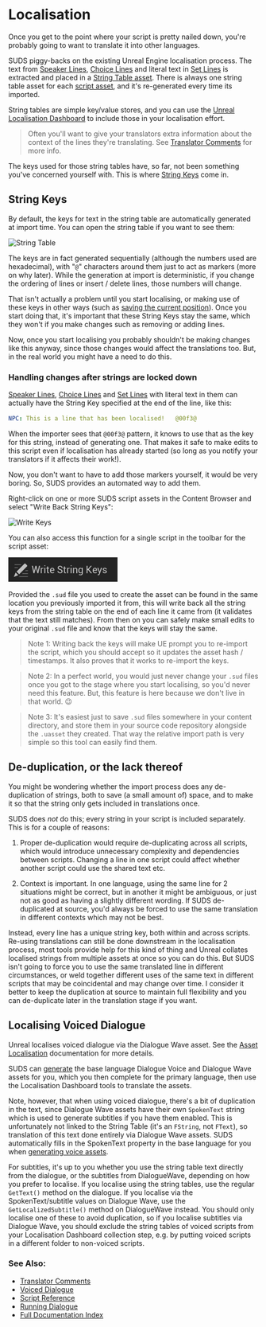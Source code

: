 # Localisation

Once you get to the point where your script is pretty nailed down, you're probably
going to want to translate it into other languages.

SUDS piggy-backs on the existing Unreal Engine localisation process. The text from
[Speaker Lines](SpeakerLines.md), [Choice Lines](ChoiceLines.md) and 
literal text in [Set Lines](SetLines.md) is extracted and placed in a
[String Table asset](https://docs.unrealengine.com/5.1/en-US/using-string-tables-for-text-in-unreal-engine/).
There is always one string table asset for each [script asset](ScriptReference.md),
and it's re-generated every time its imported.

String tables are simple key/value stores, and you can use the 
[Unreal Localisation Dashboard](https://docs.unrealengine.com/5.1/en-US/localization-tools-in-unreal-engine/)
to include those in your localisation effort. 

> Often you'll want to give your translators extra information about the context
> of the lines they're translating. See [Translator Comments](LocalisationTranslatorComments.md) for more info.

The keys used for those string tables have, so far, not been
something you've concerned yourself with. This is where [String Keys](#string-keys)
come in.

## String Keys

By default, the keys for text in the string table are automatically generated at
import time. You can open the string table if you want to see them: 

![String Table](img/StringTablePreview.png)

The keys are in fact generated sequentially (although the numbers used are
hexadecimal), with "`@`" characters around them just to act as markers (more on
why later). While the generation at import is deterministic, if you change the
ordering of lines or insert / delete lines, those numbers will change.

That isn't actually a problem until you start localising, or making use 
of these keys in other ways (such as [saving the current position](SavingState.md)).
Once you start doing that, it's important that these String Keys stay the same,
which they won't if you make changes such as removing or adding lines. 

Now, once you start localising you probably shouldn't be making changes like this
anyway, since those changes would affect the translations too. But, in the real 
world you might have a need to do this. 

### Handling changes after strings are locked down

[Speaker Lines](SpeakerLines.md), [Choice Lines](ChoiceLines.md) and 
[Set Lines](SetLines.md) with literal text in them can actually have the String Key
specified at the end of the line, like this:

```yaml
NPC: This is a line that has been localised!   @00f3@
```

When the importer sees that `@00f3@` pattern, it knows to use that as the key
for this string, instead of generating one. That makes it safe to make edits to
this script even if localisation has already started (so long as you notify your
translators if it affects their work!).


Now, you don't want to have to add those markers yourself, it would be very boring.
So, SUDS provides an automated way to add them.

Right-click on one or more SUDS script assets in the Content Browser and select 
"Write Back String Keys":

![Write Keys](img/WriteBackStringKeys.png)

You can also access this function for a single script in the toolbar for the
script asset:

![Write Keys](img/WriteBackStringKeysToolbar.png)

Provided the `.sud` file you used to create the asset can be found in the same 
location you previously imported it from, this will write back all the string
keys from the string table on the end of each line it came from (it validates 
that the text still matches). From then on you can safely make small edits to
your original `.sud` file and know that the keys will stay the same. 

> Note 1: Writing back the keys will make UE prompt you to re-import the script,
> which you should accept so it updates the asset hash / timestamps. It also
> proves that it works to re-import the keys.

> Note 2: In a perfect world, you would just never change your `.sud` files once
> you got to the stage where you start localising, so you'd never need this
> feature. But, this feature is here because we don't live in that world. 😉

> Note 3: It's easiest just to save `.sud` files somewhere in your content directory,
> and store them in your source code repository alongside the `.uasset` they created.
> That way the relative import path is very simple so this tool can easily find them.


## De-duplication, or the lack thereof

You might be wondering whether the import process does any de-duplication of strings,
both to save (a small amount of) space, and to make it so that the string only
gets included in translations once. 

SUDS does *not* do this; every string in your script is included separately. This is
for a couple of reasons:

1. Proper de-duplication would require de-duplicating across all scripts, which would
   introduce unnecessary complexity and dependencies between scripts. Changing a
   line in one script could affect whether another script could use the shared text etc.

2. Context is important. In one language, using the same line for 2 situations might
   be correct, but in another it might be ambiguous, or just not as good as having
   a slightly different wording. If SUDS de-duplicated at source, you'd always be forced to
   use the same translation in different contexts which may not be best.

Instead, every line has a unique string key, both within and across scripts.
Re-using translations can still be done downstream in the localisation process,
most tools provide help for this kind of thing and Unreal collates localised
strings from multiple assets at once so you can do this. But SUDS isn't going to force you
to use the same translated line in different circumstances, or weld together
different uses of the same text in different scripts that may be coincidental and
may change over time. I consider it better to keep the duplication at source to
maintain full flexibility and you can de-duplicate later in the translation stage 
if you want.

## Localising Voiced Dialogue

Unreal localises voiced dialogue via the Dialogue Wave asset. See the
[Asset Localisation](https://docs.unrealengine.com/5.1/en-US/asset-localization-in-unreal-engine/)
documentation for more details.

SUDS can [generate](VoicedDialogue.md) the base language Dialogue Voice and Dialogue Wave assets 
for you, which you then complete for the primary language, then use the Localisation
Dashboard tools to translate the assets.

Note, however, that when using voiced dialogue, there's a bit of duplication in 
the text, since Dialogue Wave assets have their own `SpokenText` string which is used
to generate subtitles if you have them enabled. This is unfortunately not linked
to the String Table (it's an `FString`, not `FText`), so translation of this text
done entirely via Dialogue Wave assets. SUDS automatically fills in the SpokenText
property in the base language for you when [generating voice assets](VoicedDialogue.md).

For subtitles, it's up to you whether you use the string table text directly from the dialogue, 
or the subtitles from DialogueWave, depending on how you prefer to localise.
If you localise using the string tables, use the regular `GetText()` method on 
the dialogue. If you localise via the SpokenText/subtitle values on Dialogue Wave, use
the `GetLocalizedSubtitle()` method on DialogueWave instead. You should only localise
one of these to avoid duplication, so if you localise subtitles via Dialogue Wave, 
you should exclude the string tables of voiced scripts from your Localisation Dashboard
collection step, e.g. by putting voiced scripts in a different folder to non-voiced
scripts.

### See Also:
* [Translator Comments](LocalisationTranslatorComments.md)
* [Voiced Dialogue](VoicedDialogue.md)
* [Script Reference](ScriptReference.md)
* [Running Dialogue](RunningDialogue.md)
* [Full Documentation Index](../Index.md)